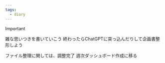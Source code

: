 ```yaml
---
tags:
  - diary
---
```

> [!IMPORTANT]
> 雑な思いつきを書いていこう
> 終わったらChatGPTに突っ込んだりして企画書整形しよう


ファイル整理に関しては、調整完了
週次ダッシュボード作成に移る